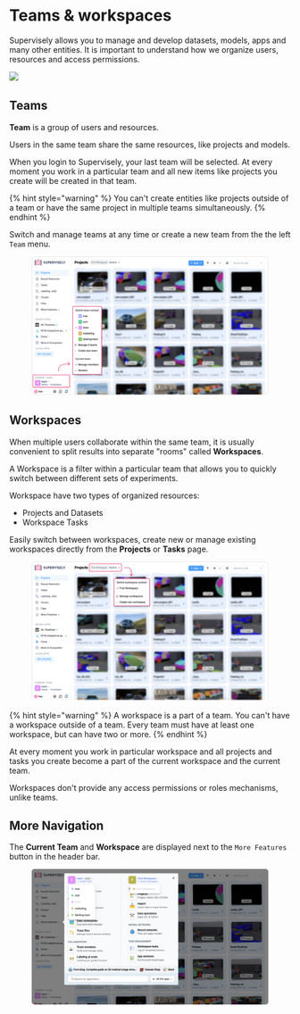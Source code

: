 # Teams & workspaces

Supervisely allows you to manage and develop datasets, models, apps and many other entities. It is important to understand how we organize users, resources and access permissions.

![](teams-diagramm.png)

## **Teams**

**Team** is a group of users and resources.

Users in the same team share the same resources, like projects and models.

When you login to Supervisely, your last team will be selected. At every moment you work in a particular team and all new items like projects you create will be created in that team.&#x20;

{% hint style="warning" %}
You can't create entities like projects outside of a team or have the same project in multiple teams simultaneously.&#x20;
{% endhint %}

Switch and manage teams at any time or create a new team from the the left `Team` menu.

<figure><img src="../.gitbook/assets/switch-team.png" alt=""><figcaption></figcaption></figure>

## Workspaces

When multiple users collaborate within the same team, it is usually convenient to split results into separate "rooms" called **Workspaces**.

A Workspace is a filter within a particular team that allows you to quickly switch between different sets of experiments.

Workspace have two types of organized resources:

* Projects and Datasets
* Workspace Tasks

Easily switch between workspaces, create new or manage existing workspaces directly from the **Projects** or **Tasks** page.

<figure><img src="../.gitbook/assets/switch-workspace.png" alt=""><figcaption></figcaption></figure>

{% hint style="warning" %}
A workspace is a part of a team. You can't have a workspace outside of a team. Every team must have at least one workspace, but can have two or more.
{% endhint %}

At every moment you work in particular workspace and all projects and tasks you create become a part of the current workspace and the current team.

Workspaces don't provide any access permissions or roles mechanisms, unlike teams.

## More Navigation

The **Current Team** and **Workspace** are displayed next to the `More Features` button in the header bar.

<figure><img src="../.gitbook/assets/more-features.png" alt=""><figcaption></figcaption></figure>

